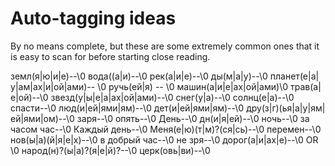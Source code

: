 # Auto-tagging ideas

By no means complete, but these are some extremely common ones that it is easy to scan for before starting close reading.

земл(я|ю|и|е)--<nature>\0</nature>
вода((а|и)--<nature>\0</nature>
рек(а|и|е)--<nature>\0</nature>
ды(м|а|у)--<industry>\0</industry>
планет(е|а|у|ам|ах|и|ой|ами)-- <nature>\0</nature>
ручь(ей|я) -- <nature>\0</nature>
машин(а|и|е|ах|ой|ами)<industry>\0</industry>
трав(а|е|ой)--<nature>\0</nature>
звезд(у|ы|е|а|ах|ой|ами)--<nature>\0</nature>
снег(у|а)--<nature>\0</nature>
солнц(е|а)--<nature>\0</nature>
спасти--<defense>\0</defense>
люд(и|ей|ями|ям)--<community>\0</community>
дет(и|ей|ями|ям)--<community>\0</community>
дру(з|г)(ья|а|у|ям|ей|ями|ом)--<community>\0</community>
заря--<nature>\0</nature>
опять--<time>\0</time>
День--<time>\0</time>
дн(и|я|ей)--<time>\0</time>
ночь--<time>\0</time>
за часом час--<time>\0</time>
Каждый день--<time>\0</time>
Меня(е|ю)(т|м)?(ся|сь)--<change>\0</change>
перемен--<change>\0</change>
нов(ы|а)(й|я|е|х)--<change>\0</change>
в добрый час--<hope>\0</hope>
не зря--<hope>\0</hope>
дорог(а|и|ах|е)--<industry>\0</industry> OR <change>\0</change>
народ(н)?(ы|а)?(я|е|й)?--<community ref="folk">\0</community>
церк(овь|ви)--<community ref="religion">\0</community>
